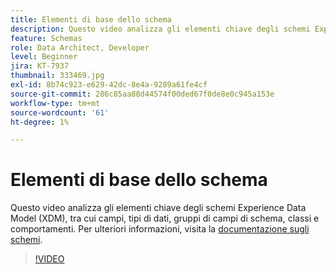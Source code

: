 ```yaml
---
title: Elementi di base dello schema
description: Questo video analizza gli elementi chiave degli schemi Experience Data Model (XDM), tra cui campi, tipi di dati, gruppi di campi di schema, classi e comportamenti.
feature: Schemas
role: Data Architect, Developer
level: Beginner
jira: KT-7937
thumbnail: 333469.jpg
exl-id: 8b74c923-e629-42dc-8e4a-9289a61fe4cf
source-git-commit: 286c85aa88d44574f00ded67f0de8e0c945a153e
workflow-type: tm+mt
source-wordcount: '61'
ht-degree: 1%

---
```


# Elementi di base dello schema

Questo video analizza gli elementi chiave degli schemi Experience Data Model (XDM), tra cui campi, tipi di dati, gruppi di campi di schema, classi e comportamenti. Per ulteriori informazioni, visita la [documentazione sugli schemi](https://experienceleague.adobe.com/docs/experience-platform/xdm/home.html?lang=it).

>[!VIDEO](https://video.tv.adobe.com/v/333469?learn=on&enablevpops)
